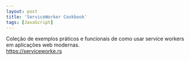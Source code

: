 ```yaml
---
layout: post
title: 'ServiceWorker Cookbook'
tags: [JavaScript]
---
```


Coleção de exemplos práticos e funcionais de como usar service workers em aplicações web modernas.<br>
<https://serviceworke.rs>
